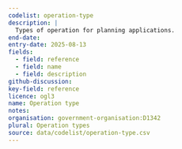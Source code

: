 ```yaml
---
codelist: operation-type
description: |
  Types of operation for planning applications.
end-date:
entry-date: 2025-08-13
fields:
  - field: reference
  - field: name
  - field: description
github-discussion: 
key-field: reference
licence: ogl3
name: Operation type
notes:
organisation: government-organisation:D1342
plural: Operation types
source: data/codelist/operation-type.csv
---
```

